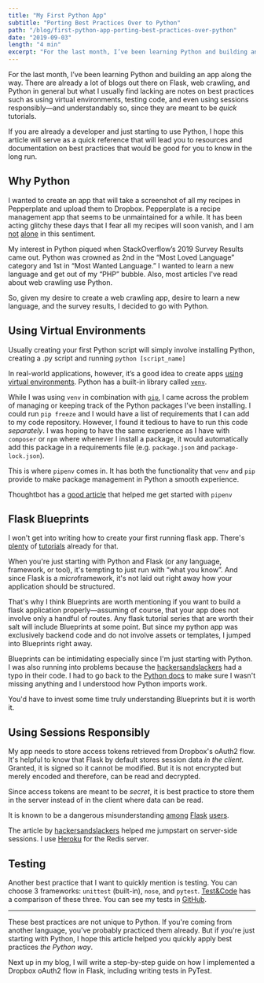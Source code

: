 ```yaml
---
title: "My First Python App"
subtitle: "Porting Best Practices Over to Python"
path: "/blog/first-python-app-porting-best-practices-over-python"
date: "2019-09-03"
length: "4 min"
excerpt: "For the last month, I’ve been learning Python and building an app along the way. There are already a lot of blogs out there on Flask, web crawling, and Python in general but what I usually find lacking are notes on best practices such as using virtual environments, testing code, and even using sessions responsibly—and understandably so, since they are meant to be _quick_ tutorials."
---
```


For the last month, I’ve been learning Python and building an app along the way. There are already a lot of blogs out there on Flask, web crawling, and Python in general but what I usually find lacking are notes on best practices such as using virtual environments, testing code, and even using sessions responsibly—and understandably so, since they are meant to be _quick_ tutorials.

If you are already a developer and just starting to use Python, I hope this article will serve as a quick reference that will lead you to resources and documentation on best practices that would be good for you to know in the long run.

## Why Python

I wanted to create an app that will take a screenshot of all my recipes in Pepperplate and upload them to Dropbox. Pepperplate is a recipe management app that seems to be unmaintained for a while. It has been acting glitchy these days that I fear all my recipes will soon vanish, and I am [not](https://www.facebook.com/pepperplate/posts/does-anyone-know-how-to-backup-recipes-from-pepperplate-the-list-of-supported-si/1428477323860270/) [alone](https://www.chowhound.com/post/pepperplate-acting-wonky-offer-backup-924668) in this sentiment.

My interest in Python piqued when StackOverflow’s 2019 Survey Results came out. Python was crowned as 2nd in the “Most Loved Language” category and 1st in “Most Wanted Language.” I wanted to learn a new language and get out of my “PHP” bubble. Also, most articles I've read about web crawling use Python.

So, given my desire to create a web crawling app, desire to learn a new language, and the survey results, I decided to go with Python.

## Using Virtual Environments

Usually creating your first Python script will simply involve installing Python, creating a .py script and running `python [script_name]`

In real-world applications, however, it’s a good idea to create apps [using virtual environments](https://realpython.com/python-virtual-environments-a-primer/). Python has a built-in library called [`venv`](https://docs.python.org/3/library/venv.html).

While I was using `venv` in combination with [`pip`](https://pypi.org/project/pip/), I came across the problem of managing or keeping track of the Python packages I’ve been installing. I could run `pip freeze` and I would have a list of requirements that I can add to my code repository. However, I found it tedious to have to run this code _separately_. I was hoping to have the same experience as I have with `composer` or `npm` where whenever I install a package, it would automatically add this package in a requirements file (e.g. `package.json` and `package-lock.json`).

This is where `pipenv` comes in. It has both the functionality that `venv` and `pip` provide to make package management in Python a smooth experience.

Thoughtbot has a [good article](https://thoughtbot.com/blog/how-to-manage-your-python-projects-with-pipenv) that helped me get started with `pipenv`

## Flask Blueprints

I won't get into writing how to create your first running flask app. There's [plenty](https://flask.palletsprojects.com/en/1.1.x/quickstart/) of [tutorials](https://hackersandslackers.com/creating-your-first-flask-application/) already for that.

When you're just starting with Python and Flask (or any language, framework, or tool), it's tempting to just run with “what you know”. And since Flask is a *micro*framework, it's not laid out right away how your application should be structured.

That's why I think Blueprints are worth mentioning if you want to build a flask application properly—assuming of course, that your app does not involve only a handful of routes. Any flask tutorial series that are worth their salt will include Blueprints at some point. But since my python app was exclusively backend code and do not involve assets or templates, I jumped into Blueprints right away.

Blueprints can be intimidating especially since I'm just starting with Python. I was also running into problems because the [hackersandslackers](https://hackersandslackers.com/organizing-flask-with-blueprints/) had a typo in their code. I had to go back to the [Python docs](https://docs.python.org/3/reference/import.html) to make sure I wasn't missing anything and I understood how Python imports work.

You'd have to invest some time truly understanding Blueprints but it is worth it.

## Using Sessions Responsibly

My app needs to store access tokens retrieved from Dropbox's oAuth2 flow. It's helpful to know that Flask by default stores session data _in the client._ Granted, it is signed so it cannot be modified. But it is not encrypted but merely encoded and therefore, can be read and decrypted.

Since access tokens are meant to be _secret_, it is best practice to store them in the server instead of in the client where data can be read.

It is known to be a dangerous misunderstanding [among](https://blog.paradoxis.nl/defeating-flasks-session-management-65706ba9d3ce) [Flask](https://www.reddit.com/r/flask/comments/5l2gmf/af_eli5_how_sessions_work_in_flask/) [users](https://www.youtube.com/watch?v=mhcnBTDLxCI).

The article by [hackersandslackers](https://hackersandslackers.com/managing-user-session-variables-with-flask-sessions-and-redis/) helped me jumpstart on server-side sessions. I use [Heroku](https://dashboard.heroku.com/apps) for the Redis server.

## Testing

Another best practice that I want to quickly mention is testing. You can choose 3 frameworks: `unittest` (built-in), `nose`, and `pytest`. [Test&Code](https://testandcode.com/2) has a comparison of these three. You can see my tests in [GitHub](https://github.com/paxcodes/peppsnipp/tree/master/api/tests).

---

These best practices are not unique to Python. If you're coming from another language, you've probably practiced them already. But if you're just starting with Python, I hope this article helped you quickly apply best practices _the Python way_.

Next up in my blog, I will write a step-by-step guide on how I implemented a Dropbox oAuth2 flow in Flask, including writing tests in PyTest.
